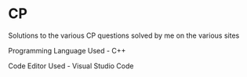 # CP
Solutions to the various CP questions solved by me on the various sites

Programming Language Used - C++

Code Editor Used - Visual Studio Code
